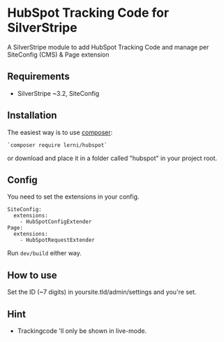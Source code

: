 # HubSpot Tracking Code for SilverStripe
A SilverStripe module to add HubSpot Tracking Code and manage per SiteConfig (CMS) & Page extension

## Requirements
* SilverStripe ~3.2, SiteConfig

## Installation
The easiest way is to use [composer](https://getcomposer.org/):

	`composer require lerni/hubspot`
or download and place it in a folder called "hubspot" in your project root.

## Config
You need to set the extensions in your config.

    SiteConfig:
      extensions:
        - HubSpotConfigExtender
    Page:
      extensions:
        - HubSpotRequestExtender

Run `dev/build` either way.

## How to use
Set the ID (~7 digits) in yoursite.tld/admin/settings and you're set.

## Hint
* Trackingcode 'll only be shown in live-mode.